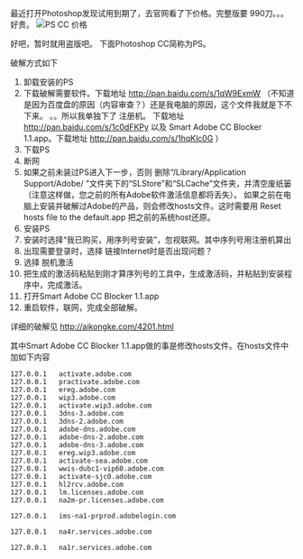 最近打开Photoshop发现试用到期了，去官网看了下价格。完整版要 990刀。。。好贵。
![PS CC 价格](http://upload-images.jianshu.io/upload_images/16777-bca992ded18bebcb.png)

好吧，暂时就用盗版吧。
下面Photoshop CC简称为PS。

破解方式如下
1. 卸载安装的PS 
1. 下载破解需要软件。下载地址 http://pan.baidu.com/s/1qW9ExmW  （不知道是因为百度盘的原因（内容审查？）还是我电脑的原因，这个文件我就是下不下来。 。。所以我单独下了 注册机。 下载地址 http://pan.baidu.com/s/1c0dFKPy  以及 Smart Adobe CC Blocker 1.1.app。下载地址 http://pan.baidu.com/s/1hqKlc0G ） 
1. 下载PS
1. 断网
1. 如果之前未装过PS进入下一步，否则 删除“/Library/Application Support/Adobe/ ”文件夹下的“SLStore”和“SLCache”文件夹，并清空废纸篓（注意这样做，您之前的所有Adobe软件激活信息都将丢失）。
如果之前在电脑上安装并破解过Adobe的产品，则会修改hosts文件。这时需要用 Reset hosts file to the default.app 把之前的系统host还原。
1. 安装PS
1. 安装时选择“我已购买，用序列号安装”，忽视联网。其中序列号用注册机算出
1. 出现需要登录时，选择 链接Internet时是否出现问题？ 
1. 选择 脱机激活
1. 把生成的激活码粘贴到刚才算序列号的工具中，生成激活码，并粘贴到安装程序中，完成激活。
1. 打开Smart Adobe CC Blocker 1.1.app
1. 重启软件，联网，完成全部破解。

详细的破解见 http://aikongke.com/4201.html

其中Smart Adobe CC Blocker 1.1.app做的事是修改hosts文件。在hosts文件中加如下内容
```
127.0.0.1	activate.adobe.com
127.0.0.1	practivate.adobe.com
127.0.0.1	ereg.adobe.com
127.0.0.1	wip3.adobe.com
127.0.0.1	activate.wip3.adobe.com
127.0.0.1	3dns-3.adobe.com
127.0.0.1	3dns-2.adobe.com
127.0.0.1	adobe-dns.adobe.com
127.0.0.1	adobe-dns-2.adobe.com
127.0.0.1	adobe-dns-3.adobe.com
127.0.0.1	ereg.wip3.adobe.com
127.0.0.1	activate-sea.adobe.com
127.0.0.1	wwis-dubc1-vip60.adobe.com
127.0.0.1	activate-sjc0.adobe.com
127.0.0.1	hl2rcv.adobe.com
127.0.0.1	lm.licenses.adobe.com
127.0.0.1	na2m-pr.licenses.adobe.com

127.0.0.1	ims-na1-prprod.adobelogin.com

127.0.0.1	na4r.services.adobe.com

127.0.0.1	na1r.services.adobe.com
```





